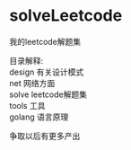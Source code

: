 # solveLeetcode
我的leetcode解题集


目录解释:  
design  有关设计模式  
net 网络方面  
solve leetcode解题集  
tools 工具  
golang 语言原理

争取以后有更多产出  

